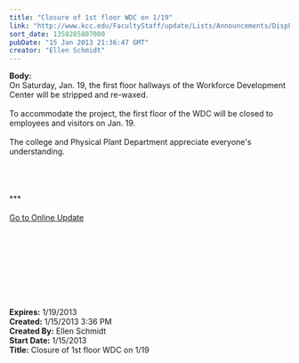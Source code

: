 ```yaml
---
title: "Closure of 1st floor WDC on 1/19"
link: "http://www.kcc.edu/FacultyStaff/update/Lists/Announcements/DispForm.aspx?ID=957"
sort_date: 1358285807000
pubDate: "15 Jan 2013 21:36:47 GMT"
creator: "Ellen Schmidt"
---
```


<div><b>Body:</b> <div class="ExternalClassCD418C8E587649E495247ADA964EAC40">
<div>On Saturday, Jan. 19, the first floor hallways of the Workforce Development Center will be stripped and re-waxed.</div>
<div> </div>
<div>To accommodate the project, the first floor of the WDC will be closed to employees and visitors on Jan. 19.</div>
<div> </div>
<div>The college and Physical Plant Department appreciate everyone's understanding.</div>
<div> </div>
<div> </div>
<div>
<div><br /> </div>
<div>
<div>***</div>
<div> </div>
<div><a href="/FacultyStaff/update/Pages/dailyupdate.aspx">Go to Online Update</a></div>
<div><br /></div></div></div>
<div> </div>
<div> </div>
<div> </div>
<div> </div>
<div> </div>
<div> </div>
<div> </div>
<div> </div></div></div>
<div><b>Expires:</b> 1/19/2013</div>
<div><b>Created:</b> 1/15/2013 3:36 PM</div>
<div><b>Created By:</b> Ellen Schmidt</div>
<div><b>Start Date:</b> 1/15/2013</div>
<div><b>Title:</b> Closure of 1st floor WDC on 1/19</div>
